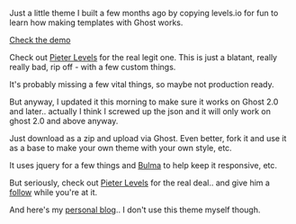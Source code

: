 Just a little theme I built a few months ago by copying levels.io for fun to learn how making templates with Ghost works.

[Check the demo](https://makerblogtheme.unubo.app/)

Check out [Pieter Levels](https://levels.io) for the real legit one. This is just a blatant, really really bad, rip off - with a few custom things.

It's probably missing a few vital things, so maybe not production ready.

But anyway, I updated it this morning to make sure it works on Ghost 2.0 and later.. actually I think I screwed up the json and it will only work on ghost 2.0 and above anyway.

Just download as a zip and upload via Ghost.
Even better, fork it and use it as a base to make your own theme with your own style, etc.

It uses jquery for a few things and [Bulma](https://bulma.io) to help keep it responsive, etc.

But seriously, check out [Pieter Levels](https://levels.io) for the real deal.. and give him a [follow](https://twitter.com/levelsio) while you're at it.

And here's my [personal blog](https://ronaldlangeveld.com)..  I don't use this theme myself though. 
